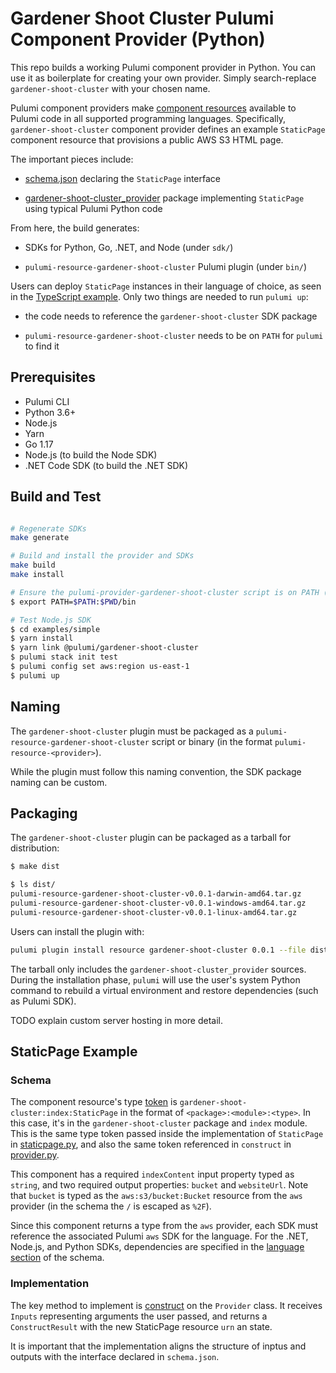 # Gardener Shoot Cluster Pulumi Component Provider (Python)

This repo builds a working Pulumi component provider in Python. You
can use it as boilerplate for creating your own provider. Simply
search-replace `gardener-shoot-cluster` with your chosen name.

Pulumi component providers make
[component resources](https://www.pulumi.com/docs/intro/concepts/resources/#components)
available to Pulumi code in all supported programming languages.
Specifically, `gardener-shoot-cluster` component provider defines an example `StaticPage`
component resource that provisions a public AWS S3 HTML page.

The important pieces include:

- [schema.json](schema.json) declaring the `StaticPage` interface

- [gardener-shoot-cluster_provider](provider/cmd/pulumi-resource-gardener-shoot-cluster/gardener-shoot-cluster_provider/provider.py) package
  implementing `StaticPage` using typical Pulumi Python code

From here, the build generates:

- SDKs for Python, Go, .NET, and Node (under `sdk/`)

- `pulumi-resource-gardener-shoot-cluster` Pulumi plugin (under `bin/`)

Users can deploy `StaticPage` instances in their language of choice,
as seen in the [TypeScript example](examples/simple/index.ts). Only
two things are needed to run `pulumi up`:

- the code needs to reference the `gardener-shoot-cluster` SDK package

- `pulumi-resource-gardener-shoot-cluster` needs to be on `PATH` for `pulumi` to find it


## Prerequisites

- Pulumi CLI
- Python 3.6+
- Node.js
- Yarn
- Go 1.17
- Node.js (to build the Node SDK)
- .NET Code SDK (to build the .NET SDK)


## Build and Test

```bash

# Regenerate SDKs
make generate

# Build and install the provider and SDKs
make build
make install

# Ensure the pulumi-provider-gardener-shoot-cluster script is on PATH (for testing)
$ export PATH=$PATH:$PWD/bin

# Test Node.js SDK
$ cd examples/simple
$ yarn install
$ yarn link @pulumi/gardener-shoot-cluster
$ pulumi stack init test
$ pulumi config set aws:region us-east-1
$ pulumi up

```

## Naming

The `gardener-shoot-cluster` plugin must be packaged as a `pulumi-resource-gardener-shoot-cluster` script or
binary (in the format `pulumi-resource-<provider>`).

While the plugin must follow this naming convention, the SDK package
naming can be custom.

## Packaging

The `gardener-shoot-cluster` plugin can be packaged as a tarball for distribution:

```bash
$ make dist

$ ls dist/
pulumi-resource-gardener-shoot-cluster-v0.0.1-darwin-amd64.tar.gz
pulumi-resource-gardener-shoot-cluster-v0.0.1-windows-amd64.tar.gz
pulumi-resource-gardener-shoot-cluster-v0.0.1-linux-amd64.tar.gz
```

Users can install the plugin with:

```bash
pulumi plugin install resource gardener-shoot-cluster 0.0.1 --file dist/pulumi-resource-gardener-shoot-cluster-v0.0.1-darwin-amd64.tar.gz
```

The tarball only includes the `gardener-shoot-cluster_provider` sources. During the
installation phase, `pulumi` will use the user's system Python command
to rebuild a virtual environment and restore dependencies (such as
Pulumi SDK).

TODO explain custom server hosting in more detail.


## StaticPage Example

### Schema

The component resource's type [token](schema.json#L4)
is `gardener-shoot-cluster:index:StaticPage` in the
format of `<package>:<module>:<type>`. In this case, it's in the `gardener-shoot-cluster`
package and `index` module. This is the same type token passed inside
the implementation of `StaticPage` in
[staticpage.py](provider/cmd/pulumi-resource-gardener-shoot-cluster/gardener-shoot-cluster_provider/staticpage.py#L46),
and also the same token referenced in `construct` in
[provider.py](provider/cmd/pulumi-resource-gardener-shoot-cluster/gardener-shoot-cluster_provider/provider.py#L36).

This component has a required `indexContent` input property typed as
`string`, and two required output properties: `bucket` and
`websiteUrl`. Note that `bucket` is typed as the
`aws:s3/bucket:Bucket` resource from the `aws` provider (in the schema
the `/` is escaped as `%2F`).

Since this component returns a type from the `aws` provider, each SDK
must reference the associated Pulumi `aws` SDK for the language. For
the .NET, Node.js, and Python SDKs, dependencies are specified in the
[language section](schema.json#31) of the schema.

### Implementation

The key method to implement is
[construct](provider/cmd/pulumi-resource-gardener-shoot-cluster/gardener-shoot-cluster_provider/provider.py#L36)
on the `Provider` class. It receives `Inputs` representing arguments the user passed,
and returns a `ConstructResult` with the new StaticPage resource `urn` an state.

It is important that the implementation aligns the structure of inptus
and outputs with the interface declared in `schema.json`.
